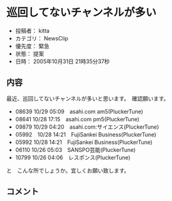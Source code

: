 
# 巡回してないチャンネルが多い

* 投稿者： kitta
* カテゴリ： NewsClip
* 優先度： 緊急
* 状態： 提案
* 日時： 2005年10月31日 21時35分37秒



## 内容

最近、巡回してないチャンネルが多いと思います。　確認願います。

* 08639 	10/29 05:09　asahi.com am5(PluckerTune)
* 08641 	10/28 17:15　asahi.com pm5(PluckerTune)
* 09879 	10/29 04:20　asahi.com:サイエンス(PluckerTune)
* 05992　10/28 14:21　FujiSankei Business(PluckerTune)
* 05992 	10/28 14:21　FujiSankei Business(PluckerTune)
* 06110 	10/26 05:03　SANSPO芸能(PluckerTune)
* 10799 	10/26 04:06　レスポンス(PluckerTune)


と　こんな所でしょうか。宜しくお願い致します。


## コメント

<!--  -->


